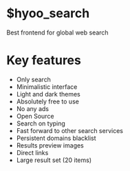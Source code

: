 # $hyoo_search

Best frontend for global web search

# Key features

- Only search
- Minimalistic interface
- Light and dark themes
- Absolutely free to use
- No any ads
- Open Source
- Search on typing
- Fast forward to other search services
- Persistent domains blacklist
- Results preview images
- Direct links
- Large result set (20 items)
